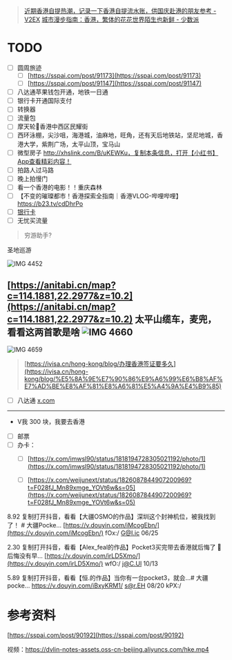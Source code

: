 > [近期香港自提热潮，记录一下香港自提流水账，供国庆赴港的朋友参考 - V2EX](https://www.v2ex.com/t/1076321)
> [城市漫步指南：香港，繁体的花花世界陌生也新鲜 - 少数派](https://sspai.com/post/92888)
# TODO

- [ ] 圆周旅迹
    - [ ] [https://sspai.com/post/91173](https://sspai.com/post/91173)
    - [ ] [https://sspai.com/post/91147](https://sspai.com/post/91147)
- [ ] 八达通苹果钱包开通，地铁一日通
- [ ] 银行卡开通国际支付
- [ ] 转换器
- [ ] 流量包
- [ ] 摩天轮🎡香港中西区民耀街
- [ ] 西环泳棚，尖沙咀，海港城，油麻地，旺角，还有天后地铁站，坚尼地城，香港大学，紫荆广场，太平山顶，宝马山
- [ ] 微型房子 http://xhslink.com/B/uKEWKu，复制本条信息，打开【小红书】App查看精彩内容！
- [ ] 拍路人过马路
- [ ] 晚上拍慢门
- [ ] 看一个香港的电影！！重庆森林
- [ ] 【不变的璀璨都市！香港探索全指南｜香港VLOG-哔哩哔哩】 https://b23.tv/cdDhrPo
- [ ] [银行卡](https://blog.laoda.de/archives/trip-to-Hong-Kong-for-opening-bank-accounts)
- [ ] 无忧买流量

> 穷游助手?

圣地巡游

![IMG 4452](https://dvlin-notes-assets.oss-cn-beijing.aliyuncs.com/IMG_4452.png)

[https://anitabi.cn/map?c=114.1881,22.2977&z=10.2](https://anitabi.cn/map?c=114.1881,22.2977&z=10.2)
太平山缆车，麦兜，看看这两首歌是啥
![IMG 4660](https://dvlin-notes-assets.oss-cn-beijing.aliyuncs.com/2024/11/01/rL1tqzXyhlsu493OYWrTIMG_4660.png)
---
![IMG 4659](https://dvlin-notes-assets.oss-cn-beijing.aliyuncs.com/2024/11/01/kG02ypDakv0PvbyA3vRJIMG_4659.png)


> [https://ivisa.cn/hong-kong/blog/办理香港签证要多久](https://ivisa.cn/hong-kong/blog/%E5%8A%9E%E7%90%86%E9%A6%99%E6%B8%AF%E7%AD%BE%E8%AF%81%E8%A6%81%E5%A4%9A%E4%B9%85)

- [ ] 八达通
[x.com](https://x.com/catmangox/status/1831929509085638716)

---

- V我 300 块，我要去香港

- [ ] 邮票
- [ ] 办卡：
    - [ ] [https://x.com/imwsl90/status/1818194728305021192/photo/1](https://x.com/imwsl90/status/1818194728305021192/photo/1)
    - [ ] [https://x.com/weijunext/status/1826087844907200969?t=F028fJ_Mn89xmge_YOVt6w&s=05](https://x.com/weijunext/status/1826087844907200969?t=F028fJ_Mn89xmge_YOVt6w&s=05)

  

8.92 复制打开抖音，看看【大疆OSMO的作品】深圳这个封神机位，被我找到了！ # 大疆Pocke... [https://v.douyin.com/iMcogEbn/](https://v.douyin.com/iMcogEbn/) fOx:/ G@I.ic 06/25

2.30 复制打开抖音，看看【Alex_feal的作品】Pocket3买完带去香港就后悔了 👀 后悔没有早... [https://v.douyin.com/irLD5Xmo/](https://v.douyin.com/irLD5Xmo/) wfO:/ j@C.Ul 10/13

  
5.89 复制打开抖音，看看【恒.的作品】当你有一台pocket3，就会…# 大疆pocke... https://v.douyin.com/iBxyKRM1/ s@r.EH 08/20 kPX:/ 

# 参考资料

[https://sspai.com/post/90192](https://sspai.com/post/90192)

  
视频：https://dvlin-notes-assets.oss-cn-beijing.aliyuncs.com/hke.mp4